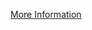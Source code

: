 [More Information](https://srikavin.me/blog/posts/5f1c3dfcd7e47a02e27842ca-solving-minecraft-captchas-with-neural-networks)